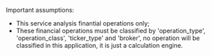 Important assumptions:
* This service analysis finantial operations only;
* These financial operations must be classified by 'operation_type', 'operation_class', 'ticker_type' and 'broker', no operation will be classified in this application, it is just a calculation engine.